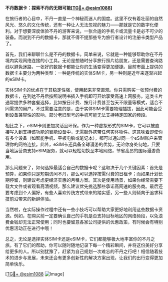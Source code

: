 **不丹数据卡：探索不丹的无限可能[[TG💪+ @esim1088](https://t.me/s/esim1088)]**

在旅行者的心目中，不丹一直是一个神秘而迷人的国度。这里不仅有着壮丽的自然风光、悠久的文化传统，还有一种让人无法忽视的魅力——那就是它的数字化便利。对于想要深度体验不丹的游客来说，一张合适的手机卡或流量卡是必不可少的装备。而说到不丹的数据卡，那就不得不提那些专为旅行者设计的注册卡类型产品了。

首先，我们来聊聊什么是不丹的数据卡。简单来说，它就是一种能够帮助你在不丹境内实现网络连接的小工具。无论是想随时分享旅行照片给朋友，还是需要查询路线以避免迷路，一张好的数据卡都能让你的生活变得更加便捷。目前市面上提供的数据卡主要分为两种类型：一种是传统的实体SIM卡，另一种则是近年来逐渐兴起的eSIM卡。

实体SIM卡的优点在于其稳定性强，使用起来非常直观。你只需购买一张预付费的数据卡，在到达不丹后按照说明书插入手机即可开始享受高速上网服务。这类卡片通常提供多种套餐选择，比如按日计费、按月计费甚至包天不限量等模式，适合不同需求的用户。不过需要注意的是，由于实体SIM卡需要物理插拔，因此可能会受到设备兼容性的影响，部分老旧型号的手机可能无法支持特定国家的频段。

相比之下，eSIM卡则更加灵活且环保。作为一种虚拟形式的SIM卡，它可以被直接写入到支持该功能的智能设备中，无需额外携带任何实体物件。这意味着即使你有多个设备（如智能手机、平板电脑或笔记本），都可以通过同一个eSIM账户来管理你的网络连接。此外，eSIM卡还具备全球漫游的优势，无论你身处何地，只要当地运营商支持eSIM服务，就可以轻松切换至本地网络，节省高昂的国际漫游费用。

那么问题来了，如何选择最适合自己的数据卡呢？这取决于几个关键因素：首先是预算，如果你只是短期访问不丹，那么可以选择按需付费的日租卡；而如果计划长期停留，则建议考虑更经济实惠的月租方案。其次是使用场景，如果你经常需要下载大文件或者观看高清视频，那么建议优先挑选那些承诺高网速的服务商。最后还要考虑到个人偏好，有些人喜欢传统方式带来的踏实感，另一些人则倾向于追求科技前沿带来的新鲜体验。

当然啦，在实际操作过程中还有一些小技巧可以帮助大家更好地利用这些数据卡资源。例如，在购买前一定要确认自己的手机是否支持目标地区的网络频段，以免浪费金钱却无法正常使用；同时也要留意各家公司提供的优惠政策，有时候会有特别优惠活动正在进行中哦！

总之，无论是选择实体SIM卡还是eSIM卡，它们都能够极大地丰富你的不丹之旅。有了它们的帮助，你可以随时随地记录下每一个精彩瞬间，并将这份美好分享给更多的人。所以别犹豫了，赶紧为自己规划一次难忘的不丹之行吧！相信随着技术的进步与发展，未来还会有更多创新性的解决方案出现，让我们的出行变得更加简单快乐。

[[TG💪+ @esim1088](https://t.me/s/esim1088) ![Image](https://i.postimg.cc/4NQfJmqS/Snipaste-2025-05-13-00-14-12.png)]